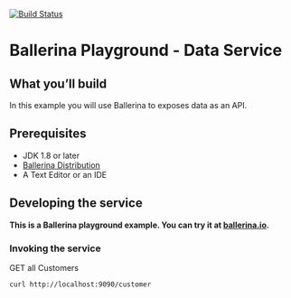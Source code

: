 [![Build Status](https://travis-ci.org/ballerina-guides/playground-data-service.svg?branch=master)](https://travis-ci.org/ballerina-guides/playground-data-service)

# Ballerina Playground - Data Service   

## <a name="what-you-build"></a> What you’ll build 

In this example you will use Ballerina to exposes data as an API. 
 
## <a name="pre-req"></a> Prerequisites
- JDK 1.8 or later
- [Ballerina Distribution](https://github.com/ballerina-lang/ballerina/blob/master/docs/quick-tour.md)
- A Text Editor or an IDE 

## <a name="developing-service"></a> Developing the service 

**This is a Ballerina playground example. You can try it at  [ballerina.io](https://ballerina.io).**

### <a name="invoking"></a> Invoking the service

GET all Customers 

``` 
curl http://localhost:9090/customer

```
